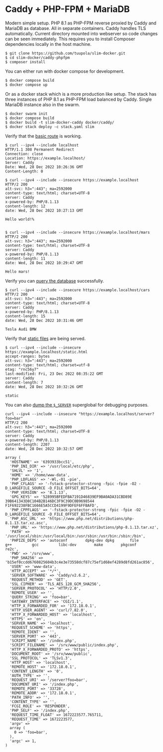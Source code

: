# Caddy + PHP-FPM + MariaDB

Modern simple setup. PHP 8.1 as PHP-FPM reverse proxied by Caddy and MariaDB as database. All in separate containers. Caddy handles TLS automatically. Current directory mounted into webserver so code changes can be seen immediately. This requires you to install Composer dependencies locally in the host machine.

```
$ git clone https://github.com/tuupola/slim-docker.git
$ cd slim-docker/caddy-phpfpm
$ composer install
```

You can either run with docker compose for development.


```
$ docker compose build
$ docker compose up
```

Or as a docker stack which is a more production like setup. The stack has three instances of PHP 8.1 as PHP-FPM load balanced by Caddy. Single MariaDB instance also in the swarm.

```
$ docker swarm init
$ docker compose build
$ docker build -t slim-docker-caddy docker/caddy/
$ docker stack deploy -c stack.yaml slim
```

Verify that the [basic route](https://github.com/tuupola/slim-docker/blob/apache-php/app.php#L43-L51) is working.

```
$ curl --ipv4 --include localhost
HTTP/1.1 308 Permanent Redirect
Connection: close
Location: https://example.localhost/
Server: Caddy
Date: Wed, 28 Dec 2022 10:26:36 GMT
Content-Length: 0

$ curl --ipv4 --include --insecure https://example.localhost
HTTP/2 200
alt-svc: h3=":443"; ma=2592000
content-type: text/html; charset=UTF-8
server: Caddy
x-powered-by: PHP/8.1.13
content-length: 12
date: Wed, 28 Dec 2022 10:27:13 GMT

Hello world!%


$ curl --ipv4 --include --insecure https://example.localhost/mars
HTTP/2 200
alt-svc: h3=":443"; ma=2592000
content-type: text/html; charset=UTF-8
server: Caddy
x-powered-by: PHP/8.1.13
content-length: 11
date: Wed, 28 Dec 2022 10:29:47 GMT

Hello mars!
```

Verify you can [query the database](https://github.com/tuupola/slim-docker/blob/apache-php/app.php#L26-L41) successfully.


```
$ curl --ipv4 --include --insecure https://example.localhost/cars
HTTP/2 200
alt-svc: h3=":443"; ma=2592000
content-type: text/html; charset=UTF-8
server: Caddy
x-powered-by: PHP/8.1.13
content-length: 15
date: Wed, 28 Dec 2022 10:31:46 GMT

Tesla Audi BMW
```

Verify that [static files](https://github.com/tuupola/slim-docker/blob/apache-php/public/static.html) are being served.

```
$ curl --ipv4 --include --insecure https://example.localhost/static.html
accept-ranges: bytes
alt-svc: h3=":443"; ma=2592000
content-type: text/html; charset=utf-8
etag: "rnc56y7"
last-modified: Fri, 23 Dec 2022 08:35:22 GMT
server: Caddy
content-length: 7
date: Wed, 28 Dec 2022 10:32:26 GMT

static
```

You can also [dump the `$_SERVER`](https://github.com/tuupola/slim-docker/blob/apache-php/app.php#L17-L24) superglobal for debugging purposes.

```
curl --ipv4 --include --insecure "https://example.localhost/server?foo=bar"
HTTP/2 200
alt-svc: h3=":443"; ma=2592000
content-type: text/html; charset=UTF-8
server: Caddy
x-powered-by: PHP/8.1.13
content-length: 2207
date: Wed, 28 Dec 2022 10:32:57 GMT

array (
  'HOSTNAME' => '6393933bcc51',
  'PHP_INI_DIR' => '/usr/local/etc/php',
  'SHLVL' => '1',
  'HOME' => '/home/www-data',
  'PHP_LDFLAGS' => '-Wl,-O1 -pie',
  'PHP_CFLAGS' => '-fstack-protector-strong -fpic -fpie -O2 -D_LARGEFILE_SOURCE -D_FILE_OFFSET_BITS=64',
  'PHP_VERSION' => '8.1.13',
  'GPG_KEYS' => '528995BFEDFBA7191D46839EF9BA0ADA31CBD89E 39B641343D8C104B2B146DC3F9C39DC0B9698544 F1F692238FBC1666E5A5CCD4199F9DFEF6FFBAFD',
  'PHP_CPPFLAGS' => '-fstack-protector-strong -fpic -fpie -O2 -D_LARGEFILE_SOURCE -D_FILE_OFFSET_BITS=64',
  'PHP_ASC_URL' => 'https://www.php.net/distributions/php-8.1.13.tar.xz.asc',
  'PHP_URL' => 'https://www.php.net/distributions/php-8.1.13.tar.xz',
  'PATH' => '/usr/local/sbin:/usr/local/bin:/usr/sbin:/usr/bin:/sbin:/bin',
  'PHPIZE_DEPS' => 'autoconf 		dpkg-dev dpkg 		file 		g++ 		gcc 		libc-dev 		make 		pkgconf 		re2c',
  'PWD' => '/srv/www',
  'PHP_SHA256' => 'b15ef0ccdd6760825604b3c4e3e73558dcf87c75ef1d68ef4289d8fd261ac856',
  'USER' => 'www-data',
  'HTTP_ACCEPT' => '*/*',
  'SERVER_SOFTWARE' => 'Caddy/v2.6.2',
  'REQUEST_METHOD' => 'GET',
  'SSL_CIPHER' => 'TLS_AES_128_GCM_SHA256',
  'SERVER_PROTOCOL' => 'HTTP/2.0',
  'REMOTE_USER' => '',
  'QUERY_STRING' => 'foo=bar',
  'GATEWAY_INTERFACE' => 'CGI/1.1',
  'HTTP_X_FORWARDED_FOR' => '172.18.0.1',
  'HTTP_USER_AGENT' => 'curl/7.82.0',
  'HTTP_X_FORWARDED_HOST' => 'localhost',
  'HTTPS' => 'on',
  'SERVER_NAME' => 'localhost',
  'REQUEST_SCHEME' => 'https',
  'REMOTE_IDENT' => '',
  'SERVER_PORT' => '443',
  'SCRIPT_NAME' => '/index.php',
  'SCRIPT_FILENAME' => '/srv/www/public/index.php',
  'HTTP_X_FORWARDED_PROTO' => 'https',
  'DOCUMENT_ROOT' => '/srv/www/public',
  'SSL_PROTOCOL' => 'TLSv1.3',
  'HTTP_HOST' => 'localhost',
  'REMOTE_HOST' => '172.18.0.1',
  'CONTENT_LENGTH' => '0',
  'AUTH_TYPE' => '',
  'REQUEST_URI' => '/server?foo=bar',
  'DOCUMENT_URI' => '/index.php',
  'REMOTE_PORT' => '33728',
  'REMOTE_ADDR' => '172.18.0.1',
  'PATH_INFO' => '',
  'CONTENT_TYPE' => '',
  'FCGI_ROLE' => 'RESPONDER',
  'PHP_SELF' => '/index.php',
  'REQUEST_TIME_FLOAT' => 1672223577.765711,
  'REQUEST_TIME' => 1672223577,
  'argv' =>
  array (
    0 => 'foo=bar',
  ),
  'argc' => 1,
)
```